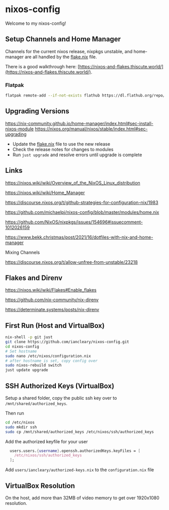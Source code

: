 # nixos-config

Welcome to my nixos-config!

## Setup Channels and Home Manager

Channels for the current nixos release, nixpkgs unstable, and home-manager are all handled by the [flake.nix](flake.nix) file.

There is a good walkthrough here: [https://nixos-and-flakes.thiscute.world/](https://nixos-and-flakes.thiscute.world/).

### Flatpak

```bash
flatpak remote-add --if-not-exists flathub https://dl.flathub.org/repo/flathub.flatpakrepo
```

## Upgrading Versions

<https://nix-community.github.io/home-manager/index.html#sec-install-nixos-module>
<https://nixos.org/manual/nixos/stable/index.html#sec-upgrading>

* Update the [flake.nix](flake.nix) file to use the new release
* Check the release notes for changes to modules
* Run `just upgrade` and resolve errors until upgrade is complete

## Links

<https://nixos.wiki/wiki/Overview_of_the_NixOS_Linux_distribution>

<https://nixos.wiki/wiki/Home_Manager>

<https://discourse.nixos.org/t/github-strategies-for-configuration-nix/1983>

<https://github.com/michaelpj/nixos-config/blob/master/modules/home.nix>

<https://github.com/NixOS/nixpkgs/issues/154696#issuecomment-1012026159>

<https://www.bekk.christmas/post/2021/16/dotfiles-with-nix-and-home-manager>

Mixing Channels

<https://discourse.nixos.org/t/allow-unfree-from-unstable/23218>

## Flakes and Direnv

<https://nixos.wiki/wiki/Flakes#Enable_flakes>

<https://github.com/nix-community/nix-direnv>

<https://determinate.systems/posts/nix-direnv>

## First Run (Host and VirtualBox)

```bash
nix-shell -p git just
git clone https://github.com/iancleary/nixos-config.git
cd nixos-config
# Set hostname
sudo nano /etc/nixos/configuration.nix
# after hostname is set, copy config over
sudo nixos-rebuild switch
just update upgrade

```

## SSH Authorized Keys (VirtualBox)

Setup a shared folder, copy the public ssh key over to `/mnt/shared/authorized_keys`.

Then run

```bash
cd /etc/nixos
sudo mkdir ssh
sudo cp /mnt/shared/authorized_keys /etc/nixos/ssh/authorized_keys
```

Add the authorized keyfile for your user

```nix
  users.users.{username}.openssh.authorizedKeys.keyFiles = [
    /etc/nixos/ssh/authorized_keys
  ];
```

Add `users/iancleary/authorized-keys.nix` to the `configuration.nix` file

## VirtualBox Resolution

On the host, add more than 32MB of video memory to get over 1920x1080 resolution.
